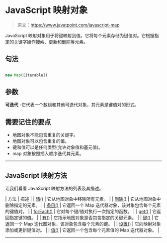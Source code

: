 # JavaScript 映射对象

> 原文：<https://www.javatpoint.com/javascript-map>

JavaScript 映射对象用于将键映射到值。它将每个元素存储为键值对。它根据指定的关键字操作搜索、更新和删除等元素。

## 句法

```js

new Map([iterable])

```

## 参数

**可迭代** -它代表一个数组和其他可迭代对象，其元素是键值对的形式。

## 需要记住的要点

*   地图对象不能包含重复的关键字。
*   地图对象可以包含重复的值。
*   键和值可以是任何类型(允许对象值和基元值)。
*   map 对象按照插入顺序迭代其元素。

* * *

## JavaScript 映射方法

让我们看看 JavaScript 映射方法的列表及其描述。

| 方法 | 描述 |
| [晴()](javascript-map-clear-method) | 它从地图对象中移除所有元素。 |
| [删除()](javascript-map-delete-method) | 它从地图对象中删除指定的元素。 |
| [条目()](javascript-map-entries-method) | 它返回一个 Map 迭代器对象，该对象包含每个元素的键值对。 |
| [forEach()](javascript-map-foreach-method) | 它对每个键/值对执行一次指定的函数。 |
| [get()](javascript-map-get-method) | 它返回指定键的值。 |
| [有()](javascript-map-has-method) | 它指示地图对象是否包含指定的关键元素。 |
| [键()](javascript-map-keys-method) | 它返回一个 Map 迭代器对象，该对象包含每个元素的键。 |
| [设置()](javascript-map-set-method) | 它向映射对象添加或更新键值对。 |
| [值()](javascript-map-values-method) | 它返回一个包含每个元素值的 Map 迭代器对象。 |

* * *